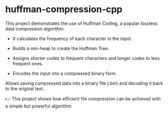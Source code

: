 # huffman-compression-cpp
This project demonstrates the use of Huffman Coding, a popular lossless data compression algorithm.

* It calculates the frequency of each character in the input.

* Builds a min-heap to create the Huffman Tree.

* Assigns shorter codes to frequent characters and longer codes to less frequent ones.

* Encodes the input into a compressed binary form.

Allows saving compressed data into a binary file (.bin) and decoding it back to the original text.

👉 This project shows how efficient file compression can be achieved with a simple but powerful algorithm.
